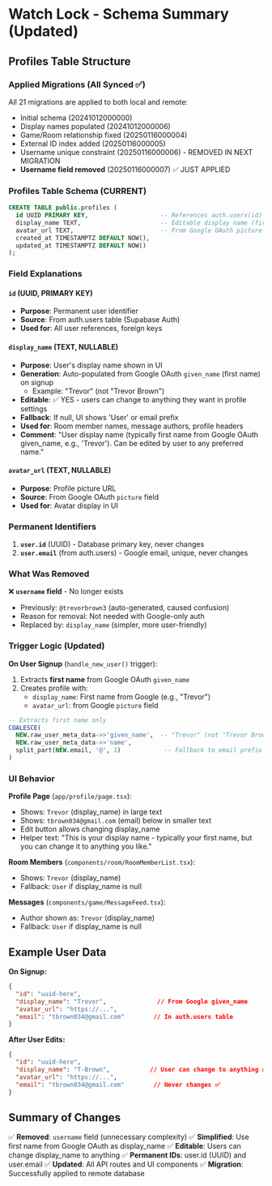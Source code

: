 # Watch Lock - Schema Summary (Updated)

## Profiles Table Structure

### Applied Migrations (All Synced ✅)

All 21 migrations are applied to both local and remote:
- Initial schema (20241012000000)
- Display names populated (20241012000006)
- Game/Room relationship fixed (20250116000004)
- External ID index added (20250116000005)
- Username unique constraint (20250116000006) - REMOVED IN NEXT MIGRATION
- **Username field removed** (20250116000007) ✅ JUST APPLIED

### Profiles Table Schema (CURRENT)

```sql
CREATE TABLE public.profiles (
  id UUID PRIMARY KEY,                    -- References auth.users(id)
  display_name TEXT,                      -- Editable display name (first name from Google)
  avatar_url TEXT,                        -- From Google OAuth picture
  created_at TIMESTAMPTZ DEFAULT NOW(),
  updated_at TIMESTAMPTZ DEFAULT NOW()
);
```

### Field Explanations

#### `id` (UUID, PRIMARY KEY)
- **Purpose**: Permanent user identifier
- **Source**: From auth.users table (Supabase Auth)
- **Used for**: All user references, foreign keys

#### `display_name` (TEXT, NULLABLE)
- **Purpose**: User's display name shown in UI
- **Generation**: Auto-populated from Google OAuth `given_name` (first name) on signup
  - Example: "Trevor" (not "Trevor Brown")
- **Editable**: ✅ YES - users can change to anything they want in profile settings
- **Fallback**: If null, UI shows 'User' or email prefix
- **Used for**: Room member names, message authors, profile headers
- **Comment**: "User display name (typically first name from Google OAuth given_name, e.g., 'Trevor'). Can be edited by user to any preferred name."

#### `avatar_url` (TEXT, NULLABLE)
- **Purpose**: Profile picture URL
- **Source**: From Google OAuth `picture` field
- **Used for**: Avatar display in UI

### Permanent Identifiers

1. **`user.id`** (UUID) - Database primary key, never changes
2. **`user.email`** (from auth.users) - Google email, unique, never changes

### What Was Removed

❌ **`username` field** - No longer exists
- Previously: `@trevorbrown3` (auto-generated, caused confusion)
- Reason for removal: Not needed with Google-only auth
- Replaced by: `display_name` (simpler, more user-friendly)

### Trigger Logic (Updated)

**On User Signup** (`handle_new_user()` trigger):
1. Extracts **first name** from Google OAuth `given_name`
2. Creates profile with:
   - `display_name`: First name from Google (e.g., "Trevor")
   - `avatar_url`: from Google `picture` field

```sql
-- Extracts first name only
COALESCE(
  NEW.raw_user_meta_data->>'given_name',  -- "Trevor" (not "Trevor Brown")
  NEW.raw_user_meta_data->>'name',
  split_part(NEW.email, '@', 1)            -- Fallback to email prefix
)
```

### UI Behavior

**Profile Page** (`app/profile/page.tsx`):
- Shows: `Trevor` (display_name) in large text
- Shows: `tbrown034@gmail.com` (email) below in smaller text
- Edit button allows changing display_name
- Helper text: "This is your display name - typically your first name, but you can change it to anything you like."

**Room Members** (`components/room/RoomMemberList.tsx`):
- Shows: `Trevor` (display_name)
- Fallback: `User` if display_name is null

**Messages** (`components/game/MessageFeed.tsx`):
- Author shown as: `Trevor` (display_name)
- Fallback: `User` if display_name is null

## Example User Data

**On Signup:**
```json
{
  "id": "uuid-here",
  "display_name": "Trevor",              // From Google given_name
  "avatar_url": "https://...",
  "email": "tbrown034@gmail.com"        // In auth.users table
}
```

**After User Edits:**
```json
{
  "id": "uuid-here",
  "display_name": "T-Brown",           // User can change to anything ✅
  "avatar_url": "https://...",
  "email": "tbrown034@gmail.com"        // Never changes ✅
}
```

## Summary of Changes

✅ **Removed**: `username` field (unnecessary complexity)
✅ **Simplified**: Use first name from Google OAuth as display_name
✅ **Editable**: Users can change display_name to anything
✅ **Permanent IDs**: user.id (UUID) and user.email
✅ **Updated**: All API routes and UI components
✅ **Migration**: Successfully applied to remote database
